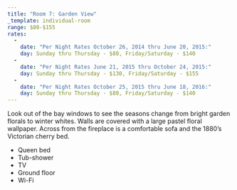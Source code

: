 ```yaml
---
title: "Room 7: Garden View"
_template: individual-room
range: $80-$155
rates:
  -
    date: "Per Night Rates October 26, 2014 thru June 20, 2015:"
    day: Sunday thru Thursday - $80, Friday/Saturday - $140
  -
    date: "Per Night Rates June 21, 2015 thru October 24, 2015:"
    day: Sunday thru Thursday - $130, Friday/Saturday - $155
  -
    date: "Per Night Rates October 25, 2015 thru June 18, 2016:"
    day: Sunday thru Thursday - $80, Friday/Saturday - $140
---
```


Look out of the bay windows to see the seasons change from bright garden florals to winter whites. Walls are covered with a large pastel floral wallpaper. Across from the fireplace is a comfortable sofa and the 1880’s Victorian cherry bed.
<div class="amenities">
  <ul class="amenities">
    <li>Queen bed</li>
    <li>Tub-shower</li>
    <liLWood burning fireplace</li>
    <li>TV</li>
    <li>Ground floor</li>
    <li>Wi-Fi</li>
  </ul>
</div>
